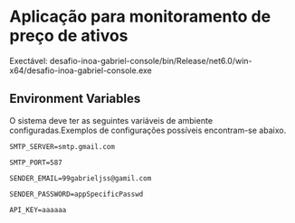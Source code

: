 
# Aplicação para monitoramento de preço de ativos

Exectável: desafio-inoa-gabriel-console/bin/Release/net6.0/win-x64/desafio-inoa-gabriel-console.exe 

## Environment Variables

O sistema deve ter as seguintes variáveis de ambiente configuradas.Exemplos de configurações possíveis encontram-se abaixo.

`SMTP_SERVER=smtp.gmail.com`

`SMTP_PORT=587`

`SENDER_EMAIL=99gabrieljss@gamil.com`

`SENDER_PASSWORD=appSpecificPasswd`

`API_KEY=aaaaaa`

